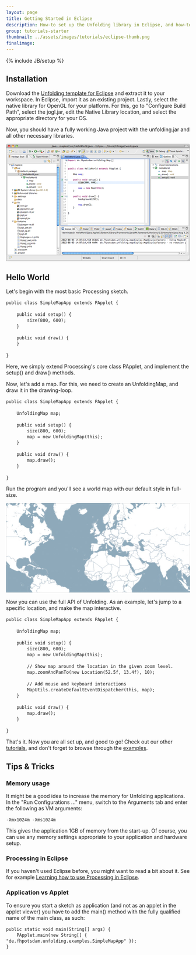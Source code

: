 ```yaml
---
layout: page
title: Getting Started in Eclipse
description: How-to set up the Unfolding library in Eclipse, and how-to create your first simple map in minutes.
group: tutorials-starter
thumbnail: ../assets/images/tutorials/eclipse-thumb.png
finalimage: 
---
```


{% include JB/setup %}

## Installation

Download the [Unfolding template for Eclipse](https://github.com/tillnagel/unfolding/downloads) and extract it to your workspace. In Eclipse, import it as an existing project. Lastly, select the native library for OpenGL for your platform. For this, go to "Configure Build Path", select the jogl.jar, edit the Native Library location, and select the appropriate directory for your OS.

Now, you should have a fully working Java project with the unfolding.jar and all other necessary libraries. 

![Unfolding in Eclipse](../assets/images/tutorials/eclipse-helloworld.png)


## Hello World

Let's begin with the most basic Processing sketch.

	public class SimpleMapApp extends PApplet {
	
		public void setup() {
			size(800, 600);
		}
		
		public void draw() {
		}
		
	}

Here, we simply extend Processing's core class PApplet, and implement the setup() and draw() methods.

Now, let's add a map. For this, we need to create an UnfoldingMap, and draw it in the drawing-loop.

	public class SimpleMapApp extends PApplet {
	
		UnfoldingMap map;
	
		public void setup() {
			size(800, 600);
			map = new UnfoldingMap(this);
		}
	
		public void draw() {
			map.draw();
		}
	
	}

Run the program and you'll see a world map with our default style in full-size.

![Simple world map](../assets/images/tutorials/worldmap.jpg)


Now you can use the full API of Unfolding. As an example, let's jump to a specific location, and make the map interactive.

	public class SimpleMapApp extends PApplet {

		UnfoldingMap map;

		public void setup() {
			size(800, 600);
			map = new UnfoldingMap(this);
		
			// Show map around the location in the given zoom level.
			map.zoomAndPanTo(new Location(52.5f, 13.4f), 10);

			// Add mouse and keyboard interactions
			MapUtils.createDefaultEventDispatcher(this, map);
		}

		public void draw() {
			map.draw();
		}

	}

That's it. Now you are all set up, and good to go! Check out our other [tutorials](./), and don't forget to browse through the [examples](../examples/).


## Tips & Tricks


### Memory usage
It might be a good idea to increase the memory for Unfolding applications. In the "Run Configurations ..." menu, switch to the Arguments tab and enter the following as VM arguments: 

	-Xmx1024m -Xms1024m
	
This gives the application 1GB of memory from the start-up. Of course, you can use any memory settings appropriate to your application and hardware setup.


### Processing in Eclipse

If you haven't used Eclipse before, you might want to read a bit about it. See for example <a href="http://processing.org/learning/eclipse/">Learning how to use Processing in Eclipse</a>.


### Application vs Applet

To ensure you start a sketch as application (and not as an applet in the applet viewer) you have to add the main() method
with the fully qualified name of the main class, as such:

	public static void main(String[] args) {
		PApplet.main(new String[] { "de.fhpotsdam.unfolding.examples.SimpleMapApp" });
	}

